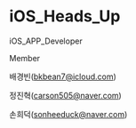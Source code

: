 # iOS_Heads_Up

iOS_APP_Developer

Member

배경빈(bkbean7@icloud.com)

정진혁(carson505@naver.com)

손희덕(sonheeduck@naver.com)

